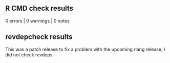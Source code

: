 ## R CMD check results

0 errors | 0 warnings | 0 notes

## revdepcheck results

This was a patch release to fix a problem with the upcoming rlang release; I did not check revdeps.

